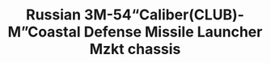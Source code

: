 ---
layout: product
title: "Russian 3M-54“Caliber(CLUB)-M”Coastal Defense Missile Launcher Mzkt chassis"
price: "4500" 
desc: "Maketa"
img_path: "/assets/img/UA72091.webp"
brand: "N/A"
available: false
special_offer: false
new: false
soon: false
cat: "010000"
subcat: "013300"
subsubcat: "0N/A"
sifra: "UA72091"
popular: false
---